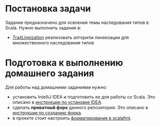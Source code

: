 # Постановка задачи

Задание предназначено для освоения темы наследования типов в Scala. Нужно выполнить задания в:
* [TraitLineization](src/main/scala/mipt/homework6/TraitLineization.scala) реализовать алгоритм линеизации для множественного наследования типов

# Подготовка к выполнению домашнего задания

Для работы над домашними заданиями нужно:
* установить IntelliJ IDEA и подготовить ее для работы со Scala. Это описано в [инструкции по установке IDEA](docs/idea-install/install.md).
* сделать **приватный форк** данного репозитория. Это описано в [инструкции по созданию форка](docs/create-fork/private-fork.md).
* в проекте стоит настроить [форматирование в scalafmt](docs/code-style/code-style.md).
